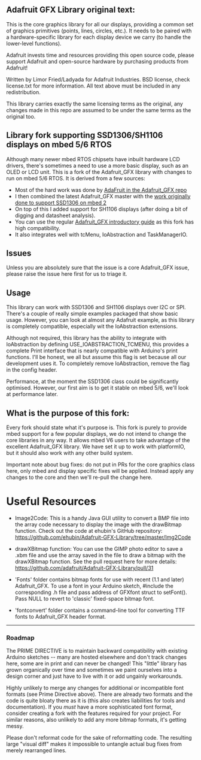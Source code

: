 ## Adafruit GFX Library original text:

This is the core graphics library for all our displays, providing a common set of graphics primitives (points, lines, circles, etc.). It needs to be paired with a hardware-specific library for each display device we carry (to handle the lower-level functions).

Adafruit invests time and resources providing this open source code, please support Adafruit and open-source hardware by purchasing products from Adafruit!

Written by Limor Fried/Ladyada for Adafruit Industries.
BSD license, check license.txt for more information.
All text above must be included in any redistribution.

This library carries exactly the same licensing terms as the original, any changes made in this repo are assumed to be under the same terms as the original too.

## Library fork supporting SSD1306/SH1106 displays on mbed 5/6 RTOS

Although many newer mbed RTOS chipsets have inbuilt hardware LCD drivers, there's sometimes a need to use a more basic display, such as an OLED or LCD unit. This is a fork of the Adafruit_GFX library with changes to run on mbed 5/6 RTOS. It is derived from a few sources:

* Most of the hard work was done by [AdaFruit in the Adafruit_GFX repo](https://github.com/adafruit/Adafruit-GFX-Library)
* I then combined the latest Adafruit_GFX master with the [work originally done to support SSD1306 on mbed 2](https://os.mbed.com/users/nkhorman/code/Adafruit_GFX/) 
* On top of this I added support for SH1106 displays (after doing a bit of digging and datasheet analysis). 
* You can use the regular [Adafruit_GFX introductory guide](https://learn.adafruit.com/adafruit-gfx-graphics-library/overview) as this fork has high compatibility. 
* It also integrates well with tcMenu, IoAbstraction and TaskManagerIO.

## Issues

Unless you are absolutely sure that the issue is a core Adafruit_GFX issue, please raise the issue here first for us to triage it.

## Usage

This library can work with SSD1306 and SH1106 displays over I2C or SPI. There's a couple of really simple examples packaged that show basic usage. However, you can look at almost any Adafruit example, as this library is completely compatible, especially wit the IoAbstraction extensions.

Although not required, this library has the ability to integrate with IoAbstraction by defining USE_IOABSTRACTION_TCMENU, this provides a complete Print interface that is nearly compatible with Arduino's print functions. I'll be honest, we all but assume this flag is set because all our development uses it. To completely remove IoAbstraction, remove the flag in the config header. 

Performance, at the moment the SSD1306 class could be significantly optimised. However, our first aim is to get it stable on mbed 5/6, we'll look at performance later.

## What is the purpose of this fork:

Every fork should state what it's purpose is. This fork is purely to provide mbed support for a few popular displays, we do not intend to change the core libraries in any way. It allows mbed V6 users to take advantage of the excellent Adafruit_GFX library. We have set it up to work with platformIO, but it should also work with any other build system.

Important note about bug fixes: do not put in PRs for the core graphics class here, only mbed and display specific fixes will be applied. Instead apply any changes to the core and then we'll re-pull the change here.

# Useful Resources

- Image2Code: This is a handy Java GUI utility to convert a BMP file into the array code necessary to display the image with the drawBitmap function. Check out the code at ehubin's GitHub repository: https://github.com/ehubin/Adafruit-GFX-Library/tree/master/Img2Code

- drawXBitmap function: You can use the GIMP photo editor to save a .xbm file and use the array saved in the file to draw a bitmap with the drawXBitmap function. See the pull request here for more details: https://github.com/adafruit/Adafruit-GFX-Library/pull/31

- 'Fonts' folder contains bitmap fonts for use with recent (1.1 and later) Adafruit_GFX. To use a font in your Arduino sketch, \#include the corresponding .h file and pass address of GFXfont struct to setFont(). Pass NULL to revert to 'classic' fixed-space bitmap font.

- 'fontconvert' folder contains a command-line tool for converting TTF fonts to Adafruit_GFX header format.

---

### Roadmap

The PRIME DIRECTIVE is to maintain backward compatibility with existing Arduino sketches -- many are hosted elsewhere and don't track changes here, some are in print and can never be changed! This "little" library has grown organically over time and sometimes we paint ourselves into a design corner and just have to live with it or add ungainly workarounds.

Highly unlikely to merge any changes for additional or incompatible font formats (see Prime Directive above). There are already two formats and the code is quite bloaty there as it is (this also creates liabilities for tools and documentation). If you *must* have a more sophisticated font format, consider creating a fork with the features required for your project. For similar reasons, also unlikely to add any more bitmap formats, it's getting messy.

Please don't reformat code for the sake of reformatting code. The resulting large "visual diff" makes it impossible to untangle actual bug fixes from merely rearranged lines.
